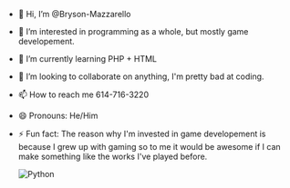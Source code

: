 
- 👋 Hi, I’m @Bryson-Mazzarello
- 👀 I’m interested in programming as a whole, but mostly game developement.
- 🌱 I’m currently learning PHP + HTML
- 💞️ I’m looking to collaborate on anything, I'm pretty bad at coding.
- 📫 How to reach me 614-716-3220
- 😄 Pronouns: He/Him
- ⚡ Fun fact: The reason why I'm invested in game developement is because I grew up with gaming so to me it would be awesome if I can make something like the works I've played before.

  ![Python](https://img.shields.io/badge/python-3670A0?style=for-the-badge&logo=python&logoColor=ffdd54)

<!---
Bryson-Mazzarello/Bryson-Mazzarello is a ✨ special ✨ repository because its `README.md` (this file) appears on your GitHub profile.
You can click the Preview link to take a look at your changes.
--->

